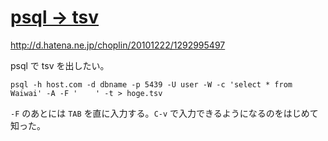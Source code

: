 # [psql -> tsv](/2014/08/04/output-tsv-from-psql.html)

http://d.hatena.ne.jp/choplin/20101222/1292995497

psql で tsv を出したい。

```
psql -h host.com -d dbname -p 5439 -U user -W -c 'select * from Waiwai' -A -F '    ' -t > hoge.tsv
```

`-F` のあとには `TAB` を直に入力する。`C-v` で入力できるようになるのをはじめて知った。
